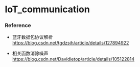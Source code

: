 # IoT_communication

### Reference

- 蓝牙数据包协议解析 https://blog.csdn.net/tgdzsjh/article/details/127894922

- 相关函数消除噪声 https://blog.csdn.net/Davidietop/article/details/105122814
